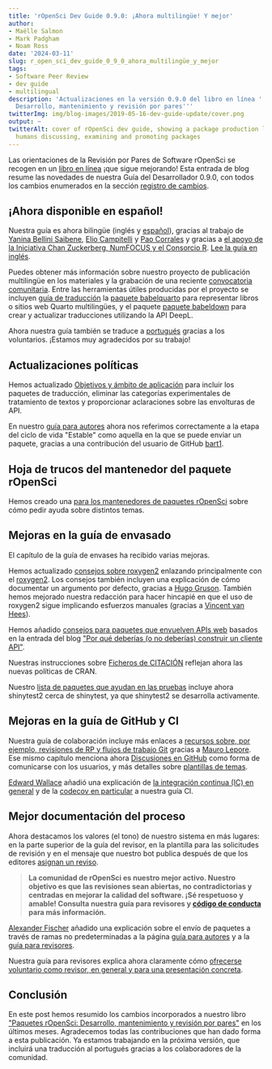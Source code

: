 ```yaml
---
title: 'rOpenSci Dev Guide 0.9.0: ¡Ahora multilingüe! Y mejor'
author:
- Maëlle Salmon
- Mark Padgham
- Noam Ross
date: '2024-03-11'
slug: r_open_sci_dev_guide_0_9_0_ahora_multilingüe_y_mejor
tags:
- Software Peer Review
- dev guide
- multilingual
description: 'Actualizaciones en la versión 0.9.0 del libro en línea ''Paquetes rOpenSci:
  Desarrollo, mantenimiento y revisión por pares'''
twitterImg: img/blog-images/2019-05-16-dev-guide-update/cover.png
output: ~
twitterAlt: cover of rOpenSci dev guide, showing a package production line with small
  humans discussing, examining and promoting packages
---
```


Las orientaciones de la Revisión por Pares de Software rOpenSci se recogen en un [libro en línea](https://devdevguide.netlify.app/booknews) ¡que sigue mejorando!
Esta entrada de blog resume las novedades de nuestra Guía del Desarrollador 0.9.0, con todos los cambios enumerados en la sección [registro de cambios](https://devguide.ropensci.org/booknews.html).

## ¡Ahora disponible en español!

Nuestra guía es ahora bilingüe (inglés y [español](https://devdevguide.netlify.app/es/index.es.html)), gracias al trabajo de [Yanina Bellini Saibene](/author/yanina-bellini-saibene/), [Elio Campitelli](/author/elio-campitelli/) y [Pao Corrales](/author/pao-corrales/) y gracias a [el apoyo de la Iniciativa Chan Zuckerberg, NumFOCUS y el Consorcio R](/blog/2023/01/12/multilingual-publishing-en/).
[Lee la guía en inglés](https://devdevguide.netlify.app/es/index.es.html).

Puedes obtener más información sobre nuestro proyecto de publicación multilingüe en los materiales y la grabación de una reciente [convocatoria comunitaria](/commcalls/nov2023-multilingual/).
Entre las herramientas útiles producidas por el proyecto se incluyen [guía de traducción](https://translationguide.ropensci.org/) la [paquete babelquarto](https://docs.ropensci.org/babelquarto/) para representar libros o sitios web Quarto multilingües, y el paquete [paquete babeldown](https://docs.ropensci.org/babeldown/) para crear y actualizar traducciones utilizando la API DeepL.

Ahora nuestra guía también se traduce a [portugués](https://ropensci.org/blog/2023/10/20/news-october-2023/#help-us-translate-our-dev-guide-to-portuguese) gracias a los voluntarios.
¡Estamos muy agradecidos por su trabajo!

## Actualizaciones políticas

Hemos actualizado [Objetivos y ámbito de aplicación](https://devdevguide.netlify.app/softwarereview_policies#package-categories) para incluir los paquetes de traducción, eliminar las categorías experimentales de tratamiento de textos y proporcionar aclaraciones sobre las envolturas de API.

En nuestro [guía para autores](https://devdevguide.netlify.app/softwarereview_author) ahora nos referimos correctamente a la etapa del ciclo de vida "Estable" como aquella en la que se puede enviar un paquete, gracias a una contribución del usuario de GitHub [bart1](https://github.com/bart1).

## Hoja de trucos del mantenedor del paquete rOpenSci

Hemos creado una [para los mantenedores de paquetes rOpenSci](https://devdevguide.netlify.app/maintenance_cheatsheet) sobre cómo pedir ayuda sobre distintos temas.

## Mejoras en la guía de envasado

El capítulo de la guía de envases ha recibido varias mejoras.

Hemos actualizado [consejos sobre roxygen2](https://devdevguide.netlify.app/pkg_building#roxygen-2-use) enlazando principalmente con el [roxygen2](https://roxygen2.r-lib.org/).
Los consejos también incluyen una explicación de cómo documentar un argumento por defecto, gracias a [Hugo Gruson](https://github.com/bisaloo).
También hemos mejorado nuestra redacción para hacer hincapié en que el uso de roxygen2 sigue implicando esfuerzos manuales (gracias a [Vincent van Hees](https://github.com/vincentvanhees)).

Hemos añadido [consejos para paquetes que envuelven APIs web](https://devdevguide.netlify.app/pkg_building#packages-wrapping-web-resources-api-clients) basados en la entrada del blog ["Por qué deberías (o no deberías) construir un cliente API"](/blog/2022/06/16/publicize-api-client-yes-no/).

Nuestras instrucciones sobre [Ficheros de CITACIÓN](https://devdevguide.netlify.app/pkg_building#citation-file) reflejan ahora las nuevas políticas de CRAN.

Nuestro [lista de paquetes que ayudan en las pruebas](https://devdevguide.netlify.app/pkg_building#testing) incluye ahora shinytest2 cerca de shinytest, ya que shinytest2 se desarrolla activamente.

## Mejoras en la guía de GitHub y CI

Nuestra guía de colaboración incluye más enlaces a [recursos sobre, por ejemplo, revisiones de RP y flujos de trabajo Git](https://devdevguide.netlify.app/maintenance_collaboration#git-workflow) gracias a [Mauro Lepore](https://github.com/maurolepore).
Ese mismo capítulo menciona ahora [Discusiones en GitHub](https://devdevguide.netlify.app/maintenance_collaboration#communication-with-users) como forma de comunicarse con los usuarios, y más detalles sobre [plantillas de temas](https://devdevguide.netlify.app/maintenance_collaboration#issue-templates).

[Edward Wallace](https://github.com/ewallace) añadió una explicación de [la integración continua (IC) en general](https://devdevguide.netlify.app/pkg_ci#what-is-continuous-integration-ci) y de la [codecov en particular](https://devdevguide.netlify.app/pkg_ci#coverage) a nuestra guía CI.

## Mejor documentación del proceso

Ahora destacamos los valores (el tono) de nuestro sistema en más lugares: en la parte superior de la guía del revisor, en la plantilla para las solicitudes de revisión y en el mensaje que nuestro bot publica después de que los editores [asignan un reviso](https://github.com/ropensci-org/buffy/pull/77/files).

> **La comunidad de rOpenSci es nuestro mejor activo.
> Nuestro objetivo es que las revisiones sean abiertas, no contradictorias y centradas en mejorar la calidad del software.
> ¡Sé respetuoso y amable!
> Consulta nuestra guía para revisores y [código de conducta](https://ropensci.org/code-of-conduct/) para más información.**

[Alexander Fischer](https://github.com/s3alfisc/) añadido una explicación sobre el envío de paquetes a través de ramas no predeterminadas a la página [guía para autores](https://devdevguide.netlify.app/softwarereview_author) y a la [guía para revisores](https://devdevguide.netlify.app/softwarereview_reviewer#general-guidelines).

Nuestra guía para revisores explica ahora claramente cómo [ofrecerse voluntario como revisor, en general y para una presentación concreta](https://devdevguide.netlify.app/softwarereview_reviewer#volunteering-as-a-reviewer).

## Conclusión

En este post hemos resumido los cambios incorporados a nuestro libro ["Paquetes rOpenSci: Desarrollo, mantenimiento y revisión por pares"](https://devguide.ropensci.org) en los últimos meses.
Agradecemos todas las contribuciones que han dado forma a esta publicación.
Ya estamos trabajando en la próxima versión, que incluirá una traducción al portugués gracias a los colaboradores de la comunidad.


